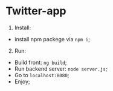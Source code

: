 # Twitter-app

1. Install: 
  - install npm packege via `npm i`;
2. Run: 
  - Build front: `ng build`;
  - Run backend server: `node server.js`;
  - Go to `localhost:8080`;
  - Enjoy;
